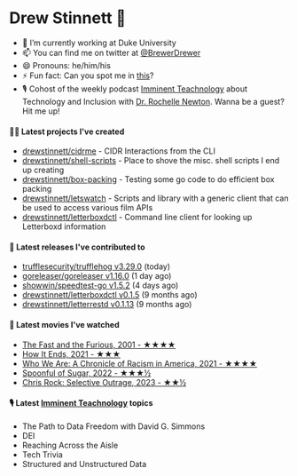
# Drew Stinnett 👋

- 🔭 I’m currently working at Duke University
- 📫 You can find me on twitter at [@BrewerDrewer](https://twitter.com/BrewerDrewer)
- 😄 Pronouns: he/him/his
- ⚡ Fun fact: Can you spot me in [this](https://www.youtube.com/watch?v=oL9WnB0qHBA)?
- 🎙 Cohost of the weekly podcast [Imminent Teachnology](https://podcast.imminentteachnology.com/) about Technology and Inclusion with [Dr. Rochelle Newton](https://www.linkedin.com/in/drrochellenewton/). Wanna be a guest? Hit me up!

#### 👨‍💻 Latest projects I've created
- [drewstinnett/cidrme](https://github.com/drewstinnett/cidrme) - CIDR Interactions from the CLI
- [drewstinnett/shell-scripts](https://github.com/drewstinnett/shell-scripts) - Place to shove the misc. shell scripts I end up creating
- [drewstinnett/box-packing](https://github.com/drewstinnett/box-packing) - Testing some go code to do efficient box packing
- [drewstinnett/letswatch](https://github.com/drewstinnett/letswatch) - Scripts and library with a generic client that can be used to access various film APIs
- [drewstinnett/letterboxdctl](https://github.com/drewstinnett/letterboxdctl) - Command line client for looking up Letterboxd information

#### 🚀 Latest releases I've contributed to
- [trufflesecurity/trufflehog v3.29.0](https://github.com/trufflesecurity/trufflehog/releases/tag/v3.29.0) (today)
- [goreleaser/goreleaser v1.16.0](https://github.com/goreleaser/goreleaser/releases/tag/v1.16.0) (1 day ago)
- [showwin/speedtest-go v1.5.2](https://github.com/showwin/speedtest-go/releases/tag/v1.5.2) (4 days ago)
- [drewstinnett/letterboxdctl v0.1.5](https://github.com/drewstinnett/letterboxdctl/releases/tag/v0.1.5) (9 months ago)
- [drewstinnett/letterrestd v0.1.13](https://github.com/drewstinnett/letterrestd/releases/tag/v0.1.13) (9 months ago)

#### 🍿 Latest movies I've watched
- [The Fast and the Furious, 2001 - ★★★★](https://letterboxd.com/mondodrew/film/the-fast-and-the-furious-2001/2/)
- [How It Ends, 2021 - ★★★](https://letterboxd.com/mondodrew/film/how-it-ends-2021/)
- [Who We Are: A Chronicle of Racism in America, 2021 - ★★★★](https://letterboxd.com/mondodrew/film/who-we-are-a-chronicle-of-racism-in-america/)
- [Spoonful of Sugar, 2022 - ★★★½](https://letterboxd.com/mondodrew/film/spoonful-of-sugar/)
- [Chris Rock: Selective Outrage, 2023 - ★★½](https://letterboxd.com/mondodrew/film/chris-rock-selective-outrage/)

#### 🎙 Latest [Imminent Teachnology](https://podcast.imminentteachnology.com/) topics
- The Path to Data Freedom with David G. Simmons
- DEI
- Reaching Across the Aisle
- Tech Trivia
- Structured and Unstructured Data

